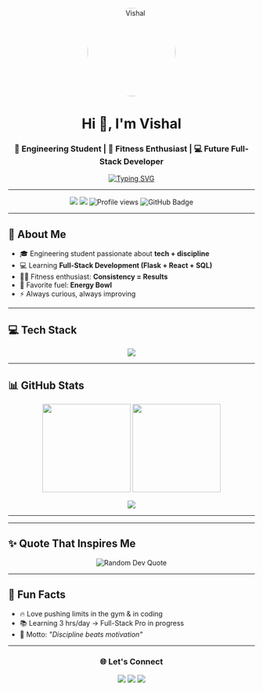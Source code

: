 <!-- Header Section -->
<p align="center">
  <img src="https://avatars.githubusercontent.com/vishal-1325" alt="Vishal" width="180" style="border-radius:50%;"/>
</p>

<!-- Profile Header -->
<h1 align="center">Hi 👋, I'm Vishal</h1>
<h3 align="center">🚀 Engineering Student | 💪 Fitness Enthusiast | 💻 Future Full-Stack Developer</h3>

<!-- Typing Animation -->
<p align="center">
  <a href="https://github.com/vishal-1325">
    <img src="https://readme-typing-svg.herokuapp.com?font=Fira+Code&weight=600&size=24&pause=1000&color=00F700&center=true&vCenter=true&width=600&lines=Code.+Lift.+Repeat.;Engineering+Student+%7C+Full-Stack+Learner;Passionate+about+AI+%26+Web+Development;Always+Learning+New+Skills" alt="Typing SVG" />
  </a>
</p>

---

<!-- Quick Badges -->
<p align="center">
  <img src="https://img.shields.io/badge/Age-21-blue" />
  <img src="https://img.shields.io/badge/Code-Python%20%7C%20JS%20%7C%20Flask-green" />
  <img src="https://komarev.com/ghpvc/?username=vishal-1325&label=Profile%20Views&color=ff69b4&style=flat" alt="Profile views"/>
  <img src="https://img.shields.io/github/followers/vishal-1325?label=Followers&style=social" alt="GitHub Badge"/>
</p>

---

<!-- About Section -->
## 🚀 About Me
- 🎓 Engineering student passionate about **tech + discipline**  
- 💻 Learning **Full-Stack Development (Flask + React + SQL)**  
- 🏋️‍♂️ Fitness enthusiast: **Consistency = Results**  
- 🥗 Favorite fuel: **Energy Bowl**  
- ⚡ Always curious, always improving  

---

<!-- Skills Section -->
## 💻 Tech Stack
<p align="center">
  <img src="https://skillicons.dev/icons?i=python,cpp,html,css,js,react,flask,mysql,git,github,vscode,linux&theme=dark" />
</p>

---

<!-- Stats Section -->
## 📊 GitHub Stats  
<p align="center">
  <img src="https://github-readme-stats.vercel.app/api?username=vishal-1325&show_icons=true&theme=tokyonight" height="180"/>
  <img src="https://github-readme-streak-stats.herokuapp.com/?user=vishal-1325&theme=tokyonight" height="180"/>
</p>

<p align="center">
  <img src="https://github-readme-stats.vercel.app/api/top-langs/?username=vishal-1325&layout=compact&theme=tokyonight" />
</p>

---



---

<!-- Cool Quote -->
## ✨ Quote That Inspires Me
<p align="center">
  <img src="https://quotes-github-readme.vercel.app/api?type=horizontal&theme=radical" alt="Random Dev Quote"/>
</p>

---

<!-- Fun Touch -->
## 🌟 Fun Facts  
- 🔥 Love pushing limits in the gym & in coding  
- 📚 Learning 3 hrs/day → Full-Stack Pro in progress  
- 🧠 Motto: *"Discipline beats motivation"*  

---

<!-- Footer -->
<h3 align="center">🌐 Let's Connect</h3>
<p align="center">
  <a href="https://github.com/vishal-1325"><img src="https://img.shields.io/badge/GitHub-black?logo=github&logoColor=white"></a>
  <a href="https://www.linkedin.com/in/YOUR-LINKEDIN/"><img src="https://img.shields.io/badge/LinkedIn-blue?logo=linkedin&logoColor=white"></a>
  <a href="mailto:YOUR-EMAIL@gmail.com"><img src="https://img.shields.io/badge/Gmail-red?logo=gmail&logoColor=white"></a>
</p>
